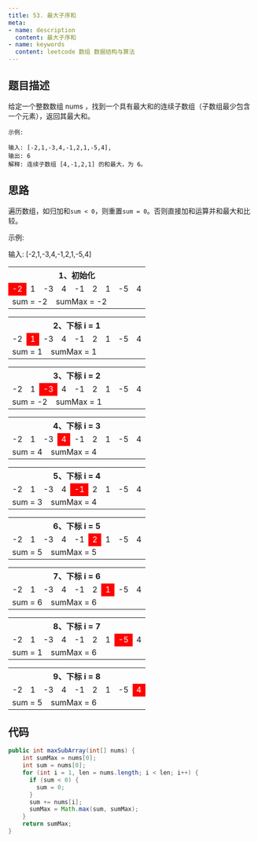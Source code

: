 ```yaml
---
title: 53. 最大子序和
meta:
- name: description 
  content: 最大子序和
- name: keywords
  content: leetcode 数组 数据结构与算法
---
```

## 题目描述
给定一个整数数组 nums ，找到一个具有最大和的连续子数组（子数组最少包含一个元素），返回其最大和。
```
示例:

输入: [-2,1,-3,4,-1,2,1,-5,4],
输出: 6
解释: 连续子数组 [4,-1,2,1] 的和最大，为 6。
```
## 思路
遍历数组，如归加和`sum < 0`，则重置`sum = 0`。否则直接加和运算并和最大和比较。

示例:

输入: [-2,1,-3,4,-1,2,1,-5,4]

<table> <tr> <th colspan=9>1、初始化</th> </tr> <tr> <td style="background:red; color:#fff">-2</td> <td>1</td> <td>-3</td> <td>4</td> <td>-1</td> <td>2</td> <td>1</td> <td>-5</td> <td>4</td> </tr> <tr> <td colspan=9>sum = -2&nbsp;&nbsp;&nbsp;&nbsp;sumMax = -2</td> </tr> </table>

<table> <tr> <th colspan=9>2、下标 i = 1</th> </tr> <tr> <td>-2</td> <td style="background:red; color:#fff">1</td> <td>-3</td> <td>4</td> <td>-1</td> <td>2</td> <td>1</td> <td>-5</td> <td>4</td> </tr> <tr> <td colspan=9>sum = 1&nbsp;&nbsp;&nbsp;&nbsp;sumMax = 1</td> </tr> </table>

<table> <tr> <th colspan=9>3、下标 i = 2</th> </tr> <tr> <td>-2</td> <td>1</td> <td style="background:red; color:#fff">-3</td> <td>4</td> <td>-1</td> <td>2</td> <td>1</td> <td>-5</td> <td>4</td> </tr> <tr> <td colspan=9>sum = -2&nbsp;&nbsp;&nbsp;&nbsp;sumMax = 1</td> </tr> </table>

<table> <tr> <th colspan=9>4、下标 i = 3</th> </tr> <tr> <td>-2</td> <td>1</td> <td>-3</td> <td style="background:red; color:#fff">4</td> <td>-1</td> <td>2</td> <td>1</td> <td>-5</td> <td>4</td> </tr> <tr> <td colspan=9>sum = 4&nbsp;&nbsp;&nbsp;&nbsp;sumMax = 4</td> </tr> </table>

<table> <tr> <th colspan=9>5、下标 i = 4</th> </tr> <tr> <td>-2</td> <td>1</td> <td>-3</td> <td>4</td> <td style="background:red; color:#fff">-1</td> <td>2</td> <td>1</td> <td>-5</td> <td>4</td> </tr> <tr> <td colspan=9>sum = 3&nbsp;&nbsp;&nbsp;&nbsp;sumMax = 4</td> </tr> </table>

<table> <tr> <th colspan=9>6、下标 i = 5</th> </tr> <tr> <td>-2</td> <td>1</td> <td>-3</td> <td>4</td> <td>-1</td> <td style="background:red; color:#fff">2</td> <td>1</td> <td>-5</td> <td>4</td> </tr> <tr> <td colspan=9>sum = 5&nbsp;&nbsp;&nbsp;&nbsp;sumMax = 5</td> </tr> </table>

<table> <tr> <th colspan=9>7、下标 i = 6</th> </tr> <tr> <td>-2</td> <td>1</td> <td>-3</td> <td>4</td> <td>-1</td> <td >2</td> <td style="background:red; color:#fff">1</td> <td>-5</td> <td>4</td> </tr> <tr> <td colspan=9>sum = 6&nbsp;&nbsp;&nbsp;&nbsp;sumMax = 6</td> </tr> </table>

<table> <tr> <th colspan=9>8、下标 i = 7</th> </tr> <tr> <td>-2</td> <td>1</td> <td>-3</td> <td>4</td> <td>-1</td> <td >2</td> <td>1</td> <td style="background:red; color:#fff">-5</td> <td>4</td> </tr> <tr> <td colspan=9>sum = 1&nbsp;&nbsp;&nbsp;&nbsp;sumMax = 6</td> </tr> </table>

<table> <tr> <th colspan=9>9、下标 i = 8</th> </tr> <tr> <td>-2</td> <td>1</td> <td>-3</td> <td>4</td> <td>-1</td> <td >2</td> <td>1</td> <td>-5</td> <td style="background:red; color:#fff">4</td> </tr> <tr> <td colspan=9>sum = 5&nbsp;&nbsp;&nbsp;&nbsp;sumMax = 6</td> </tr> </table>

## 代码
```java
public int maxSubArray(int[] nums) {
    int sumMax = nums[0];
    int sum = nums[0];
    for (int i = 1, len = nums.length; i < len; i++) {
      if (sum < 0) {
        sum = 0;
      }
      sum += nums[i];
      sumMax = Math.max(sum, sumMax);
    }
    return sumMax;
}
```